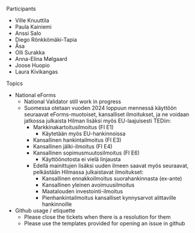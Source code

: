Participants
* Ville Knuuttila
* Paula Kainiemi
* Anssi Salo
* Diego Rönkkömäki-Tapia
* Åsa
* Olli Surakka
* Anna-Elina Mølgaard
* Joose Huopio
* Laura Kivikangas 

Topics
* National eForms
  * National Validator still work in progress
  * Suomessa otetaan vuoden 2024 loppuun mennessä käyttöön seuraavat eForms-muotoiset, kansalliset ilmoitukset, ja ne voidaan jatkossa julkaista Hilman lisäksi myös EU-laajuisesti TEDiin:
    * Markkinakartoitusilmoitus (FI E1)
      * Käytetään myös EU-hankinnoissa
    * Kansallinen hankintailmoitus (FI E3)
    * Kansallinen jälki-ilmoitus (FI E4)
    * Kansallinen sopimusmuutosilmoitus (FI E6)
      * Käyttöönotosta ei vielä linjausta
    * Edellä mainittujen lisäksi uuden ilmeen saavat myös seuraavat, pelkästään Hilmassa julkaistavat ilmoitukset:
      * Kansallinen ennakkoilmoitus suorahankinnasta (ex-ante)
      * Kansallinen yleinen avoimuusilmoitus
      * Maatalouden investointi-ilmoitus
      * Pienhankintailmoitus kansalliset kynnysarvot alittaville hankinnoille
* Github usage / etiquette
  * Please close the tickets when there is a resolution for them
  * Please use the templates provided for opening an issue in github
